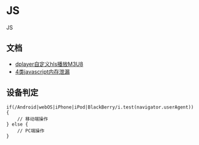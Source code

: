 # JS
JS

## 文档
- [dplayer自定义hls播放M3U8](https://www.cnblogs.com/ycc1/p/14042616.html)
- [4类javascript内存泄漏](https://jinlong.github.io/2016/05/01/4-Types-of-Memory-Leaks-in-JavaScript-and-How-to-Get-Rid-Of-Them/)

## 设备判定
```
if(/Android|webOS|iPhone|iPod|BlackBerry/i.test(navigator.userAgent)) {
    // 移动端操作
} else {
    // PC端操作
}
```

